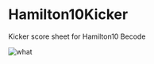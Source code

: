 # Hamilton10Kicker
Kicker score sheet for Hamilton10 Becode

![what](https://i.giphy.com/media/v1.Y2lkPTc5MGI3NjExbHo5cXVobDNyNGdwamJsOXRxNng2YnJuNWczaGNxZXJxaWdzNWVtaiZlcD12MV9pbnRlcm5hbF9naWZfYnlfaWQmY3Q9Zw/APqEbxBsVlkWSuFpth/giphy.gif)